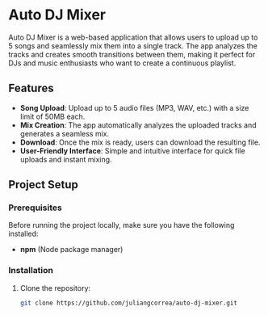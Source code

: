 # Auto DJ Mixer

Auto DJ Mixer is a web-based application that allows users to upload up to 5 songs and seamlessly mix them into a single track. The app analyzes the tracks and creates smooth transitions between them, making it perfect for DJs and music enthusiasts who want to create a continuous playlist.

## Features

- **Song Upload**: Upload up to 5 audio files (MP3, WAV, etc.) with a size limit of 50MB each.
- **Mix Creation**: The app automatically analyzes the uploaded tracks and generates a seamless mix.
- **Download**: Once the mix is ready, users can download the resulting file.
- **User-Friendly Interface**: Simple and intuitive interface for quick file uploads and instant mixing.

## Project Setup

### Prerequisites

Before running the project locally, make sure you have the following installed:

- **npm** (Node package manager)
  
### Installation

1. Clone the repository:
   ```bash
   git clone https://github.com/juliangcorrea/auto-dj-mixer.git

